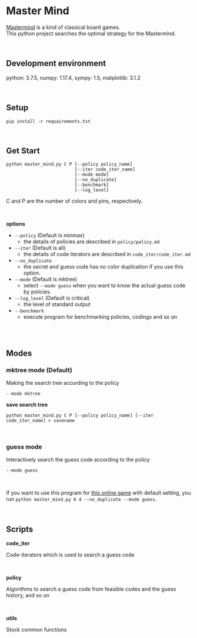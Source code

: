 # Master Mind

[Mastermind](https://en.wikipedia.org/wiki/Mastermind_(board_game)) is a kind of classical board games.<br>
This python project searches the optimal strategy for the Mastermind.

<br>


## Development environment

python: 3.7.5, numpy: 1.17.4, sympy: 1.5, matplotlib: 3.1.2

<br>

## Setup

```
pip install -r requairements.txt
```

<br>

## Get Start

```
python master_mind.py C P [--policy policy_name]
                          [--iter code_iter_name]
                          [--mode mode]
                          [--no_duplicate]
                          [--benchmark]
                          [--log_level]
```

C and P are the number of colors and pins, respectively.

<br>

**options**

+ `--policy` (Default is minmax)
  + the details of policies are described in `policy/policy.md`
+ `--iter` (Default is all)
  + the details of code iterators are described in `code_iter/code_iter.md`
+ `--no_duplicate`
  + the secret and guess code has no color duplication if you use this option.
+ `--mode` (Default is mktree)
  + select `--mode guess` when you want to know the actual guess code by policies.
+ `--log_level` (Default is critical)
  + the level of standard output
+ `--benchmark`
  + execute program for benchmarking policies, codings and so on


<br>

<br>

## Modes

### mktree mode (Default)

Making the search tree according to the policy

`--mode mktree`

**save search tree**

`python master_mind.py C P [--policy policy_name] [--iter code_iter_name] > savename`

<br>

### guess mode

Interactively search the guess code according to the policy

`--mode guess`

<br>

If you want to use this program for [this online game](https://www.webgamesonline.com/mastermind/) with default setting, you run `python master_mind.py 8 4 --no_duplicate --mode guess`.

<br>

## Scripts

**code_iter**

Code-iterators which is used to search a guess code

<br>

**policy**

Algorithms to search a guess code from feasible codes and the guess history, and so on

<br>

**utils**

Stock common functions
